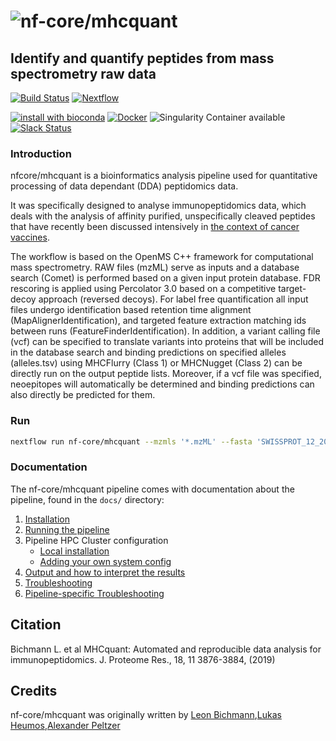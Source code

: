 # ![nf-core/mhcquant](https://raw.githubusercontent.com/nf-core/mhcquant/master/docs/images/mhcquant_logo.png)

## Identify and quantify peptides from mass spectrometry raw data

[![Build Status](https://travis-ci.com/nf-core/mhcquant.svg?branch=master)](https://travis-ci.com/nf-core/mhcquant)
[![Nextflow](https://img.shields.io/badge/nextflow-%E2%89%A50.32.0-brightgreen.svg)](https://www.nextflow.io/)

[![install with bioconda](https://img.shields.io/badge/install%20with-bioconda-brightgreen.svg)](http://bioconda.github.io/)
[![Docker](https://img.shields.io/docker/automated/nfcore/mhcquant.svg)](https://hub.docker.com/r/nfcore/mhcquant)
![Singularity Container available](
https://img.shields.io/badge/singularity-available-7E4C74.svg)
[![Slack Status](https://nf-core-invite.herokuapp.com/badge.svg)](https://nf-core-invite.herokuapp.com)

### Introduction

nfcore/mhcquant is a bioinformatics analysis pipeline used for quantitative processing of data dependant (DDA) peptidomics data.

It was specifically designed to analyse immunopeptidomics data, which deals with the analysis of affinity purified, unspecifically cleaved peptides that have recently been discussed intensively in [the context of cancer vaccines](https://www.nature.com/articles/ncomms13404).

The workflow is based on the OpenMS C++ framework for computational mass spectrometry. RAW files (mzML) serve as inputs and a database search (Comet) is performed based on a given input protein database. FDR rescoring is applied using Percolator 3.0 based on a competitive target-decoy approach (reversed decoys). For label free quantification all input files undergo identification based retention time alignment (MapAlignerIdentification), and targeted feature extraction matching ids between runs (FeatureFinderIdentification). In addition, a variant calling file (vcf) can be specified to translate variants into proteins that will be included in the database search and binding predictions on specified alleles (alleles.tsv) using MHCFlurry (Class 1) or MHCNugget (Class 2) can be directly run on the output peptide lists. Moreover, if a vcf file was specified, neoepitopes will automatically be determined and binding predictions can also directly be predicted for them.

### Run

```bash
nextflow run nf-core/mhcquant --mzmls '*.mzML' --fasta 'SWISSPROT_12_2018.fasta' --alleles 'alleles.tsv' --vcf 'variants.vcf' --include_proteins_from_vcf --predict_class_1 --refine_fdr_on_predicted_subset -profile docker
```

### Documentation

The nf-core/mhcquant pipeline comes with documentation about the pipeline, found in the `docs/` directory:

1. [Installation](https://nf-co.re/usage/installation)
2. [Running the pipeline](docs/usage.md)
3. Pipeline HPC Cluster configuration
    * [Local installation](https://nf-co.re/usage/local_installation)
    * [Adding your own system config](https://nf-co.re/usage/adding_own_config)
4. [Output and how to interpret the results](docs/output.md)
5. [Troubleshooting](https://nf-co.re/usage/troubleshooting)
6. [Pipeline-specific Troubleshooting](docs/troubleshooting.md)

## Citation

Bichmann L. et al MHCquant: Automated and reproducible data analysis for immunopeptidomics. J. Proteome Res., 18, 11 3876-3884, (2019)

## Credits

nf-core/mhcquant was originally written by [Leon Bichmann](https://github.com/Leon-Bichmann),[Lukas Heumos](https://github.com/zethson),[Alexander Peltzer](https://github.com/apeltzer)

